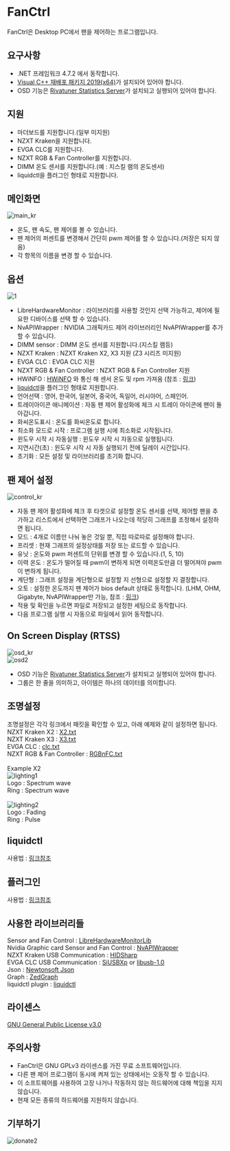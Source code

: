 # FanCtrl

FanCtrl은 Desktop PC에서 팬을 제어하는 프로그램입니다.<br>

## 요구사항
- .NET 프레임워크 4.7.2 에서 동작합니다.<br>
- [Visual C++ 재배포 패키지 2019(x64)][15]가 설치되어 있어야 합니다.<br>
- OSD 기능은 [Rivatuner Statistics Server][16]가 설치되고 실행되어 있어야 합니다.<br>

## 지원
- 마더보드를 지원합니다.(일부 미지원)<br>
- NZXT Kraken을 지원합니다.<br>
- EVGA CLC를 지원합니다.<br>
- NZXT RGB & Fan Controller를 지원합니다.<br>
- DIMM 온도 센서를 지원합니다.(예 : 지스킬 램의 온도센서)<br>
- liquidctl을 플러그인 형태로 지원합니다.

## 메인화면
![main_kr](https://user-images.githubusercontent.com/26077884/109587942-44aec480-7b4b-11eb-99d9-c8b9c8709101.png)<br>
- 온도, 팬 속도, 팬 제어를 볼 수 있습니다.<br>
- 팬 제어의 퍼센트를 변경해서 간단히 pwm 제어를 할 수 있습니다.(저장은 되지 않음)<br>
- 각 항목의 이름을 변경 할 수 있습니다.<br>

## 옵션
![1](https://user-images.githubusercontent.com/26077884/202845217-abef7d3d-982d-4b07-ba4e-626b4dda0261.png)<br>
- LibreHardwareMonitor : 라이브러리를 사용할 것인지 선택 가능하고, 제어에 필요한 디바이스를 선택 할 수 있습니다.<br>
- NvAPIWrapper : NVIDIA 그래픽카드 제어 라이브러리인 NvAPIWrapper를 추가할 수 있습니다.<br>
- DIMM sensor : DIMM 온도 센서를 지원합니다.(지스킬 램등)<br>
- NZXT Kraken : NZXT Kraken X2, X3 지원 (Z3 시리즈 미지원)<br>
- EVGA CLC : EVGA CLC 지원<br>
- NZXT RGB & Fan Controller : NZXT RGB & Fan Controller 지원<br>
- HWiNFO : [HWiNFO][17] 와 통신 해 센서 온도 및 rpm 가져옴 (참조 : [링크][18])<br>
- [liquidctl][19]을 플러그인 형태로 지원합니다.<br>
- 언어선택 : 영어, 한국어, 일본어, 중국어, 독일어, 러시아어, 스페인어.<br>
- 트레이아이콘 애니메이션 : 자동 팬 제어 활성화에 체크 시 트레이 아이콘에 팬이 돌아갑니다.<br>
- 화씨온도표시 : 온도를 화씨온도로 합니다.<br>
- 최소화 모드로 시작 : 프로그램 실행 시에 최소화로 시작됩니다.<br>
- 윈도우 시작 시 자동실행 : 윈도우 시작 시 자동으로 실행됩니다.<br>
- 지연시간(초) : 윈도우 시작 시 자동 실행되기 전에 딜레이 시간입니다.<br>
- 초기화 : 모든 설정 및 라이브러리를 초기화 합니다.<br>

## 팬 제어 설정
![control_kr](https://user-images.githubusercontent.com/26077884/109588504-31e8bf80-7b4c-11eb-9cf9-4d6d43930383.png)<br>
- 자동 팬 제어 활성화에 체크 후 타겟으로 설정할 온도 센서를 선택, 제어할 팬을 추가하고 리스트에서 선택하면 그래프가 나오는데 적당히 그래프를 조정해서 설정하면 됩니다.<br>
- 모드 : 4개로 이름만 나눠 놓은 것일 뿐, 직접 따로따로 설정해야 합니다.<br>
- 프리셋 : 현재 그래프의 설정상태를 저장 또는 로드할 수 있습니다.<br>
- 유닛 : 온도와 pwm 퍼센트의 단위를 변경 할 수 있습니다.(1, 5, 10)<br>
- 이력 온도 : 온도가 떨어질 때 pwm이 변하게 되면 이력온도만큼 더 떨어져야 pwm이 변하게 됩니다.<br>
- 계단형 : 그래프 설정을 계단형으로 설정할 지 선형으로 설정할 지 결정합니다.<br>
- 오토 : 설정한 온도까지 팬 제어가 bios default 상태로 동작합니다. (LHM, OHM, Gigabyte, NvAPIWrapper만 가능, 참조 : [링크][18])<br>
- 적용 및 확인을 누르면 파일로 저장되고 설정한 세팅으로 동작합니다.<br>
- 다음 프로그램 실행 시 자동으로 파일에서 읽어 동작합니다.<br>

## On Screen Display (RTSS)
![osd_kr](https://user-images.githubusercontent.com/26077884/109588751-9c99fb00-7b4c-11eb-963c-249a76543e10.png)<br>
![osd2](https://user-images.githubusercontent.com/26077884/109588760-a15eaf00-7b4c-11eb-88cd-75881940499b.png)<br>
- OSD 기능은 [Rivatuner Statistics Server][16]가 설치되고 실행되어 있어야 합니다.<br>
- 그룹은 한 줄을 의미하고, 아이템은 하나의 데이터를 의미합니다.<br>

## 조명설정
조명설정은 각각 링크에서 패킷을 확인할 수 있고, 아래 예제와 같이 설정하면 됩니다.<br>
NZXT Kraken X2 : [X2.txt][11]<br>
NZXT Kraken X3 : [X3.txt][12]<br>
EVGA CLC : [clc.txt][13]<br>
NZXT RGB & Fan Controller : [RGBnFC.txt][14]<br>
<br>
 Example X2<br>
![lighting1](https://user-images.githubusercontent.com/26077884/109588878-c9e6a900-7b4c-11eb-9459-1d13b1d6ea3d.png)<br>
Logo : Spectrum wave<br>
Ring : Spectrum wave<br>
<br>
![lighting2](https://user-images.githubusercontent.com/26077884/109588888-ce12c680-7b4c-11eb-8ac1-d88d29b02435.png)<br>
Logo : Fading<br>
Ring : Pulse<br>

## liquidctl
사용법 : [링크참조][20]

## 플러그인
사용법 : [링크참조][21]

## 사용한 라이브러리들
Sensor and Fan Control : [LibreHardwareMonitorLib][0]<br>
Nvidia Graphic card Sensor and Fan Control : [NvAPIWrapper][3]<br>
NZXT Kraken USB Communication : [HIDSharp][4]<br>
EVGA CLC USB Communication : [SiUSBXp][5] or [libusb-1.0][6]<br>
Json : [Newtonsoft Json][7]<br>
Graph : [ZedGraph][8]<br>
liquidctl plugin : [liquidctl][19]

## 라이센스
[GNU General Public License v3.0][9]<br>

## 주의사항
 - FanCtrl은 GNU GPLv3 라이센스를 가진 무료 소프트웨어입니다.<br>
 - 다른 팬 제어 프로그램이 동시에 켜져 있는 상태에서는 오동작 할 수 있습니다.<br>
 - 이 소프트웨어를 사용하여 고장 나거나 작동하지 않는 하드웨어에 대해 책임을 지지 않습니다.<br>
 - 현재 모든 종류의 하드웨어를 지원하지 않습니다.<br>

## 기부하기
![donate2](https://user-images.githubusercontent.com/26077884/198750928-54814d12-5d1f-4f35-8a07-ab8c397b19d5.png)

[0]: https://github.com/LibreHardwareMonitor/LibreHardwareMonitor
[1]: https://github.com/openhardwaremonitor/openhardwaremonitor
[2]: https://www.gigabyte.com/Support/Utility/Motherboard
[3]: https://github.com/falahati/NvAPIWrapper
[4]: https://www.zer7.com/software/hidsharp
[5]: https://www.silabs.com/products/development-tools/software/direct-access-drivers
[6]: https://libusb.info
[7]: https://www.newtonsoft.com/json
[8]: http://zedgraph.sourceforge.net/samples.html
[9]: https://github.com/lich426/FanCtrl/blob/master/LICENSE
[11]: https://github.com/lich426/FanCtrl/blob/master/Packet/X2.txt
[12]: https://github.com/lich426/FanCtrl/blob/master/Packet/X3.txt
[13]: https://github.com/lich426/FanCtrl/blob/master/Packet/clc.txt
[14]: https://github.com/lich426/FanCtrl/blob/master/Packet/RGBnFC.txt
[15]: https://support.microsoft.com/ko-kr/help/2977003/the-latest-supported-visual-c-downloads
[16]: https://www.guru3d.com/files-details/rtss-rivatuner-statistics-server-download.html
[17]: https://www.hwinfo.com
[18]: https://github.com/lich426/FanCtrl/releases/tag/v1.3.5
[19]: https://github.com/liquidctl/liquidctl
[20]: https://github.com/lich426/FanCtrl/releases/tag/v1.5.1
[21]: https://github.com/lich426/FanCtrl/blob/master/Plugin.md
